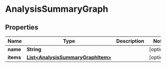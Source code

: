 
# AnalysisSummaryGraph

## Properties
Name | Type | Description | Notes
------------ | ------------- | ------------- | -------------
**name** | **String** |  |  [optional]
**items** | [**List&lt;AnalysisSummaryGraphItem&gt;**](AnalysisSummaryGraphItem.md) |  |  [optional]



